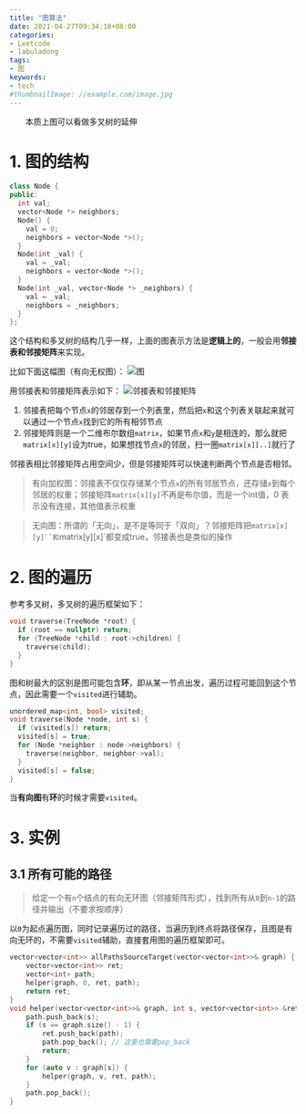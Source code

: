 ```yaml
---
title: "图算法"
date: 2021-04-27T09:34:18+08:00
categories:
- Leetcode
- labuladong
tags:
- 图
keywords:
- tech
#thumbnailImage: //example.com/image.jpg
---
```

　　本质上图可以看做多叉树的延伸
<!--more-->
# 1. 图的结构
```cpp
class Node {
public:
  int val;
  vector<Node *> neighbors;
  Node() {
    val = 0;
    neighbors = vector<Node *>();
  }
  Node(int _val) {
    val = _val;
    neighbors = vector<Node *>();
  }
  Node(int _val, vector<Node *> _neighbors) {
    val = _val;
    neighbors = _neighbors;
  }
};
```

这个结构和多叉树的结构几乎一样，上面的图表示方法是**逻辑上的**，一般会用**邻接表和邻接矩阵**来实现。

比如下面这幅图（有向无权图）：
![图]()

用邻接表和邻接矩阵表示如下：
![邻接表和邻接矩阵]()

1. 邻接表把每个节点`x`的邻居存到一个列表里，然后把`x`和这个列表关联起来就可以通过一个节点`x`找到它的所有相邻节点
2. 邻接矩阵则是一个二维布尔数组`matrix`，如果节点`x`和`y`是相连的，那么就把`matrix[x][y]`设为true，如果想找节点`x`的邻居，扫一圈`matrix[x][..]`就行了

邻接表相比邻接矩阵占用空间少，但是邻接矩阵可以快速判断两个节点是否相邻。

> 有向加权图：邻接表不仅仅存储某个节点`x`的所有邻居节点，还存储`x`到每个邻居的权重；邻接矩阵`matrix[x][y]`不再是布尔值，而是一个int值，0 表示没有连接，其他值表示权重

> 无向图：所谓的「无向」，是不是等同于「双向」？邻接矩阵把`matrix[x][y]``和`matrix[y][x]`都变成true，邻接表也是类似的操作

# 2. 图的遍历
参考多叉树，多叉树的遍历框架如下：
```cpp
void traverse(TreeNode *root) {
  if (root == nullptr) return;
  for (TreeNode *child : root->children) {
    traverse(child);
  }
}
```

图和树最大的区别是图可能包含**环**，即从某一节点出发，遍历过程可能回到这个节点，因此需要一个`visited`进行辅助。

```cpp
unordered_map<int, bool> visited;
void traverse(Node *node, int s) {
  if (visited[s]) return;
  visited[s] = true;
  for (Node *neighbor : node->neighbors) {
    traverse(neighbor, neighbor->val);
  }
  visited[s] = false;
}
```

当**有向图**有**环**的时候才需要`visited`。

# 3. 实例
## 3.1 所有可能的路径
>  给定一个有`n`个结点的有向无环图（邻接矩阵形式），找到所有从`0`到`n-1`的路径并输出（不要求按顺序）

以`0`为起点遍历图，同时记录遍历过的路径，当遍历到终点将路径保存，且图是有向无环的，不需要`visited`辅助，直接套用图的遍历框架即可。

```cpp
vector<vector<int>> allPathsSourceTarget(vector<vector<int>>& graph) {
    vector<vector<int>> ret;
    vector<int> path;
    helper(graph, 0, ret, path);
    return ret;
}
void helper(vector<vector<int>>& graph, int s, vector<vector<int>> &ret, vector<int> &path) {
    path.push_back(s);
    if (s == graph.size() - 1) {
        ret.push_back(path);
        path.pop_back(); // 这里也需要pop_back
        return;
    }
    for (auto v : graph[s]) {
        helper(graph, v, ret, path);
    }
    path.pop_back();
}
```
